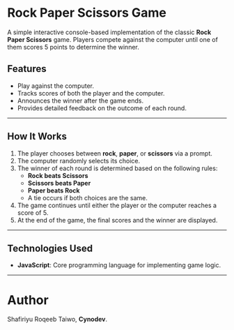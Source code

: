 # Rock Paper Scissors Game

A simple interactive console-based implementation of the classic **Rock Paper Scissors** game. Players compete against the computer until one of them scores 5 points to determine the winner.

## Features

- Play against the computer.
- Tracks scores of both the player and the computer.
- Announces the winner after the game ends.
- Provides detailed feedback on the outcome of each round.

---

## How It Works

1. The player chooses between **rock**, **paper**, or **scissors** via a prompt.
2. The computer randomly selects its choice.
3. The winner of each round is determined based on the following rules:
   - **Rock beats Scissors**
   - **Scissors beats Paper**
   - **Paper beats Rock**
   - A tie occurs if both choices are the same.
4. The game continues until either the player or the computer reaches a score of 5.
5. At the end of the game, the final scores and the winner are displayed.

---

## Technologies Used

- **JavaScript**: Core programming language for implementing game logic.

---

# Author

Shafiriyu Roqeeb Taiwo, **Cynodev**.
